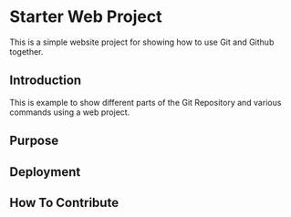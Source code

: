 # Starter Web Project
This is a simple website project for
showing how to use Git and Github together.

## Introduction
This is example to show different parts of
the Git Repository and various commands using
a web project.

## Purpose

## Deployment

## How To Contribute